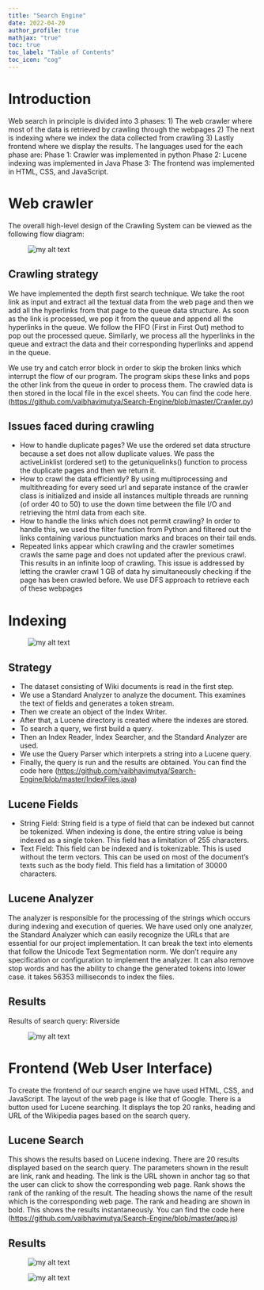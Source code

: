 ```yaml
---
title: "Search Engine"
date: 2022-04-20
author_profile: true
mathjax: "true"
toc: true
toc_label: "Table of Contents"
toc_icon: "cog"
---
```




# Introduction

Web search in principle is divided into 3 phases: 1) The web crawler where most of the data is retrieved by crawling through the webpages 2) The next is indexing where we index the data collected from crawling 3) Lastly frontend where we display the results.
The languages used for the each phase are:
Phase 1: Crawler was implemented in python
Phase 2: Lucene indexing was implemented in Java
Phase 3: The frontend was implemented in HTML, CSS, and JavaScript.


# Web crawler

The overall high-level design of the Crawling System can be viewed as the following flow diagram:
<figure>
  <img src="{{site.url}}/images/search_engine/crawler.jpg" alt="my alt text"/>
</figure>

## Crawling strategy

We have implemented the depth first search technique. We take the root link as input and extract all the textual data from the web page and then we add all the hyperlinks from that page to the queue data structure. As soon as the link is processed, we pop it from the queue and append all the hyperlinks in the queue. We follow the FIFO (First in First Out) method to pop out the processed queue. Similarly, we process all the hyperlinks in the queue and extract the data and their corresponding hyperlinks and append in the queue. 

We use try and catch error block in order to skip the broken links which interrupt the flow of our program. The program skips these links and pops the other link from the queue in order to process them. The crawled data is then stored in the local file in the excel sheets. You can find the code here. (https://github.com/vaibhavimutya/Search-Engine/blob/master/Crawler.py)

## Issues faced during crawling
- How to handle duplicate pages?
We use the ordered set data structure because a set does not allow duplicate values. We pass the activeLinklist (ordered set) to the getuniquelinks() function to process the duplicate pages and then we return it.
- How to crawl the data efficiently?
By using multiprocessing and multithreading for every seed url and separate instance of the crawler class is initialized and inside all instances multiple threads are running (of order 40 to 50) to use the down time between the file I/O and retrieving the html data from each site.
- How to handle the links which does not permit crawling?
In order to handle this, we used the filter function from Python and filtered out the links containing various punctuation marks and braces on their tail ends.
- Repeated links appear which crawling and the crawler sometimes crawls the same page and does not updated after the previous crawl. This results in an infinite loop of crawling. This issue is addressed by letting the crawler crawl 1 GB of data hy simultaneously checking if the page has been crawled before. We use DFS approach to retrieve each of these webpages

# Indexing

<figure>
  <img src="{{site.url}}/images/search_engine/indexing.jpg" alt="my alt text"/>
</figure>

## Strategy
- The dataset consisting of Wiki documents is read in the first step.
- We use a Standard Analyzer to analyze the document. This examines the text of fields and generates a token stream.
- Then we create an object of the Index Writer.
- After that, a Lucene directory is created where the indexes are stored.
- To search a query, we first build a query.
- Then an Index Reader, Index Searcher, and the Standard Analyzer are used.
- We use the Query Parser which interprets a string into a Lucene query.
- Finally, the query is run and the results are obtained. You can find the code here (https://github.com/vaibhavimutya/Search-Engine/blob/master/IndexFiles.java)

## Lucene Fields

- String Field: String field is a type of field that can be indexed but cannot be tokenized. When indexing is done, the entire string value is being indexed as a single token. This field has a limitation of 255 characters.
- Text Field: This field can be indexed and is tokenizable. This is used without the term vectors. This can be used on most of the document’s texts such as the body field. This field has a limitation of 30000 characters.

## Lucene Analyzer
The analyzer is responsible for the processing of the strings which occurs during indexing and execution of queries.
We have used only one analyzer, the Standard Analyzer which can easily recognize the URLs that are essential for our project implementation. It can break the text into elements that follow the Unicode Text Segmentation norm. We don’t require any specification or configuration to implement the analyzer. It can also remove stop words and has the ability to change the generated tokens into lower case.
it takes 56353 milliseconds to index the files.
## Results
Results of search query: Riverside
<figure>
  <img src="{{site.url}}/images/search_engine/lucene_analyzer.jpg" alt="my alt text"/>
</figure>

# Frontend (Web User Interface)

To create the frontend of our search engine we have used HTML, CSS, and JavaScript. The layout of the web page is like that of Google. There is a button used for Lucene searching. It displays the top 20 ranks, heading and URL of the Wikipedia pages based on the search query.

## Lucene Search
This shows the results based on Lucene indexing. There are 20 results displayed based on the search query. The parameters shown in the result are link, rank and heading.
The link is the URL shown in anchor tag so that the user can click to show the corresponding web page. Rank shows the rank of the ranking of the result. The heading shows the name of the result which is the corresponding web page. The rank and heading are shown in bold. This shows the results instantaneously. You can find the code here (https://github.com/vaibhavimutya/Search-Engine/blob/master/app.js)

##  Results
<figure>
  <img src="{{site.url}}/images/search_engine/webresult.jpg" alt="my alt text"/>
</figure>

<figure>
  <img src="{{site.url}}/images/search_engine/searchresult.jpg" alt="my alt text"/>
</figure>
